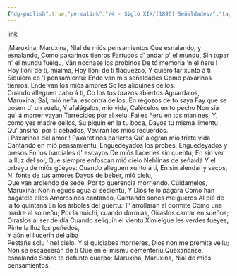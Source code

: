 ```yaml
---
{"dg-publish":true,"permalink":"/4 - Siglo XIX/(1896) Señaldades/","tags":["#Siglo_19","central","a1896","Juan_Menéndez_Pidal","escrito","Lena","Madrid","poema"]}
---
```


[link](https://asturies.com/cavedaynava/senaldades.txt)

¡Maruxina, Maruxina, 
Nial de miós pensamientos 
Que esnalando, y esnalando, 
Como paxarinos tienros 
Fartucos d' andar p' el mundu, 
Sin topar n' el mundu fuelgu, 
Ván nochase los probinos 
De tó memoria 'n el ñeru !  
Hoy lloñi de tí, mialma, 
Hoy lloñi de tí flaquezco,
Y quiero tar xunto á ti
Siquiera co 'I pensamientu: 
Ende van mis señaldades 
Como paxarinos tienros; 
Ende van los miós amores 
So les aliquines dellos.  
Cuando alleguen cabo á tí, 
Co los tos brazos abiertos 
Aguardalos, Maruxina; 
Sal, mió neña, escontra dellos; 
En regozos de to saya 
Fay que se posen d' un vuelu, 
Y afalágalos, mió vida, 
Calécelos en to pecho 
Non sía qu' á morrer vayan
Tarrecidos por el xelu:
Failes ñeru en tos manines; 
Y, como yes madre dellos, 
Su piquín en la tu boca, 
Dayos tu misma limentu 
Qu' ansina, por tí cebados, 
Vevirán los miós recuerdos.  
¡ Paxarinos del amor ! 
Paxaretinos parleros 
Qu' alegran mió triste vida 
Cantando en mió pensamientu, 
Enguedeyados los probes, 
Enguedeyados y presos
En 'os bardiales d' escayos 
De miós llaceries sin cuentu;
En sin ver la lluz del sol,
Que siempre enfoscan mió cielo
Neblinas de señaldá
Y el orbayu de miós güeyos:
Cuando alleguen xunto á tí, 
En sin alendar y secos,
N' fonte de tus amores
Dayos de beber, mió cielu,  
Que van ardiendo de sede,
Por to querencia morriendo.
Cúidamelos, Maruxina;
Non niegues agua al sedientu,
Y Dios te lo pagará 
Como han pagátelo ellos
Amorosinos cantando,
Cantando sones melgueros 
Al pié de la tó quintana
En los árboles del güertu:
T' arrollarán al dormite
Como una madre al so neñu;
Por la nuichi, cuando dormias,
Oiraslos cantar en sueños; 
Oiraslos al ser de día 
Cuando seliquín el vientu
Ximielgue les verdes fueyes,
Pinte la lluz los peñedos,  
Y aún el llucerín del alba  
Pestañe solu ' nel cielo. 
Y si quiciabes morrieres,
Dios non me premita vellu;
Non se escaecerán de tí
Que en el mismu cementeriu
Quexaríanse, esnalando
Sobre to defunto cuerpo;
Maruxina, Maruxina,
Nial de miós pensamientos.